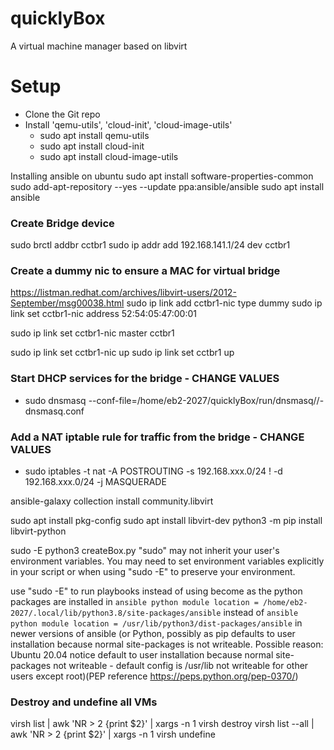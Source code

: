 # quicklyBox
A virtual machine manager based on libvirt

# Setup
- Clone the Git repo
- Install 'qemu-utils', 'cloud-init', 'cloud-image-utils'
    - sudo apt install qemu-utils
    - sudo apt install cloud-init
    - sudo apt install cloud-image-utils

Installing ansible on ubuntu
sudo apt install software-properties-common
sudo add-apt-repository --yes --update ppa:ansible/ansible
sudo apt install ansible

### Create Bridge device
sudo brctl addbr cctbr1
sudo ip addr add 192.168.141.1/24 dev cctbr1

### Create a dummy nic to ensure a MAC for virtual bridge
https://listman.redhat.com/archives/libvirt-users/2012-September/msg00038.html
sudo ip link add cctbr1-nic type dummy
sudo ip link set cctbr1-nic address 52:54:05:47:00:01

sudo ip link set cctbr1-nic master cctbr1

sudo ip link set cctbr1-nic up
sudo ip link set cctbr1 up

### Start DHCP services for the bridge - CHANGE VALUES
- sudo dnsmasq --conf-file=/home/eb2-2027/quicklyBox/run/dnsmasq/<bridge>/<bridge>-dnsmasq.conf

### Add a NAT iptable rule for traffic from the bridge - CHANGE VALUES
- sudo iptables -t nat -A POSTROUTING -s 192.168.xxx.0/24 ! -d 192.168.xxx.0/24 -j MASQUERADE


ansible-galaxy collection install community.libvirt

sudo apt install pkg-config
sudo apt install libvirt-dev
python3 -m pip install libvirt-python


sudo -E python3 createBox.py
"sudo" may not inherit your user's environment variables. 
You may need to set environment variables explicitly in your script or 
when using "sudo -E" to preserve your environment.

use "sudo -E" to run playbooks instead of using become as the python packages are installed in `ansible python module location = /home/eb2-2027/.local/lib/python3.8/site-packages/ansible` instead of `ansible python module location = /usr/lib/python3/dist-packages/ansible` in newer versions of ansible (or Python, possibly as pip defaults to user installation because normal site-packages is not writeable. Possible reason: Ubuntu 20.04 notice default to user installation because normal site-packages not writeable - default config is /usr/lib not writeable for other users except root)(PEP reference https://peps.python.org/pep-0370/)


### Destroy and undefine all VMs
virsh list | awk 'NR > 2 {print $2}' | xargs -n 1 virsh destroy
virsh list --all | awk 'NR > 2 {print $2}' | xargs -n 1 virsh undefine
